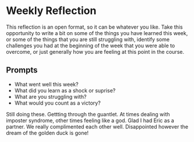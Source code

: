 # Weekly Reflection
This reflection is an open format, so it can be whatever you like. Take this opportunity to write a bit on some of the things you have learned this week, or some of the things that you are still struggling with, identify some challenges you had at the beginning of the week that you were able to overcome, or just generally how you are feeling at this point in the course.

## Prompts
- What went well this week?
- What did you learn as a shock or suprise?
- What are you struggling with?
- What would you count as a victory?

Still doing these. Gettting through the guantlet. At times dealing with imposter syndrome, other times feeling like a god. Glad I had Eric as a partner. We really complimented each other well. Disappointed however the dream of the golden duck is gone! 